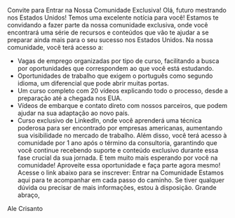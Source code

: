 Convite para Entrar na Nossa Comunidade Exclusiva!
Olá, futuro mestrando nos Estados Unidos! 
Temos uma excelente notícia para você! Estamos te convidando a fazer parte da nossa comunidade exclusiva, onde você encontrará uma série de recursos e conteúdos que vão te ajudar a se preparar ainda mais para o seu sucesso nos Estados Unidos.
Na nossa comunidade, você terá acesso a:
* Vagas de emprego organizadas por tipo de curso, facilitando a busca por oportunidades que correspondem ao que você está estudando.
* Oportunidades de trabalho que exigem o português como segundo idioma, um diferencial que pode abrir muitas portas.
* Um curso completo com 20 vídeos explicando todo o processo, desde a preparação até a chegada nos EUA.
* Vídeos de embarque e contato direto com nossos parceiros, que podem ajudar na sua adaptação ao novo país.
* Curso exclusivo de LinkedIn, onde você aprenderá uma técnica poderosa para ser encontrado por empresas americanas, aumentando sua visibilidade no mercado de trabalho.
Além disso, você terá acesso à comunidade por 1 ano após o término da consultoria, garantindo que você continue recebendo suporte e conteúdo exclusivo durante essa fase crucial da sua jornada.
E tem muito mais esperando por você na comunidade!
Aproveite essa oportunidade e faça parte agora mesmo! Acesse o link abaixo para se inscrever: Entrar na Comunidade
Estamos aqui para te acompanhar em cada passo do caminho. Se tiver qualquer dúvida ou precisar de mais informações, estou à disposição.
Grande abraço,

Ale Crisanto